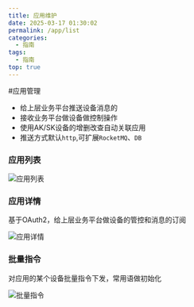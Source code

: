 ```yaml
---
title: 应用维护
date: 2025-03-17 01:30:02
permalink: /app/list
categories:
  - 指南
tags:
  - 指南
top: true
---
```


#应用管理

- 给上层业务平台推送设备消息的
- 接收业务平台做设备做控制操作
- 使用AK/SK设备的增删改查自动关联应用
- 推送方式默认`http`,可扩展`RocketMQ`、`DB`

### 应用列表

![应用列表](/iot/app/list.png "应用列表")

### 应用详情

基于OAuth2，给上层业务平台做设备的管控和消息的订阅

![应用详情](/iot/app/detail.png "应用详情")

### 批量指令

对应用的某个设备批量指令下发，常用语做初始化

![批量指令](/iot/app/batch.png "批量指令")
